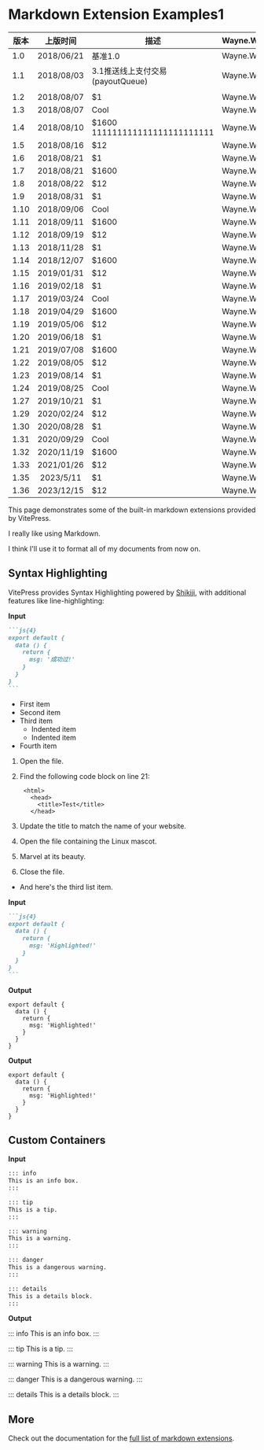 
# Markdown Extension Examples1

| 版本      | 上版时间 | 描述                       |Wayne.Wang|
| -------- | :-----------: | ------------------------------------------- |-----     |   
| 1.0      |   2018/06/21    | 基准1.0 |Wayne.Wang|
| 1.1      |   2018/08/03    |   3.1推送线上支付交易(payoutQueue)                       |Wayne.Wang|
                             |                             |
| 1.2      |   2018/08/07    |    $1                       |Wayne.Wang|
| 1.3      |   2018/08/07    |  Cool                       |Wayne.Wang|
| 1.4      |   2018/08/10 | $1600    111111111111111111111111                   |Wayne.Wang|
| 1.5      |   2018/08/16    |   $12                       |Wayne.Wang|
| 1.6      |   2018/08/21    |    $1                       |Wayne.Wang|
| 1.7      |   2018/08/21 | $1600                       |Wayne.Wang|
| 1.8      |   2018/08/22    |   $12                       |Wayne.Wang|
| 1.9      |   2018/08/31    |    $1                       |Wayne.Wang|
| 1.10     |   2018/09/06  |  Cool |Wayne.Wang|
| 1.11     |   2018/09/11 | $1600 |Wayne.Wang|
| 1.12     |   2018/09/19    |   $12 |Wayne.Wang|
| 1.13     |   2018/11/28    |    $1 |Wayne.Wang|
| 1.14     |   2018/12/07 | $1600 |Wayne.Wang|
| 1.15     |   2019/01/31    |   $12 |Wayne.Wang|
| 1.16     |   2019/02/18    |    $1 |Wayne.Wang|
| 1.17     |   2019/03/24  |  Cool |Wayne.Wang|
| 1.18     |   2019/04/29 | $1600 |Wayne.Wang|
| 1.19     |   2019/05/06   |   $12 |Wayne.Wang|
| 1.20     |   2019/06/18   |    $1 |Wayne.Wang|
| 1.21     |   2019/07/08 | $1600 |Wayne.Wang|
| 1.22     |   2019/08/05    |   $12 |Wayne.Wang|
| 1.23     |   2019/08/14    |    $1 |Wayne.Wang|
| 1.24     |   2019/08/25   |  Cool |Wayne.Wang|
| 1.27     |   2019/10/21    |    $1 |Wayne.Wang|
| 1.29     |   2020/02/24    |   $12 |Wayne.Wang|
| 1.30     |   2020/08/28    |    $1 |Wayne.Wang|
| 1.31     |   2020/09/29   |  Cool |Wayne.Wang|
| 1.32     |   2020/11/19 | $1600 |Wayne.Wang|
| 1.33     |   2021/01/26    |   $12 |Wayne.Wang|
| 1.35     |   2023/5/11    |    $1 |Wayne.Wang|
| 1.36     |   2023/12/15    |   $12 |Wayne.Wang|

This page demonstrates some of the built-in markdown extensions provided by VitePress.

I really like using Markdown.

I think I'll use it to format all of my documents from now on.

## Syntax Highlighting

VitePress provides Syntax Highlighting powered by [Shikiji](https://github.com/antfu/shikiji), with additional features like line-highlighting:


**Input**
````md
```js{4}
export default {
  data () {
    return {
      msg: '成功过!'
    }
  }
}
```
````
- First item
- Second item
- Third item
    - Indented item
    - Indented item
- Fourth item



1. Open the file.
2. Find the following code block on line 21:

        <html>
          <head>
            <title>Test</title>
          </head>

3.  Update the title to match the name of your website.
1.  Open the file containing the Linux mascot.
2.  Marvel at its beauty.

    

3.  Close the file.


*   And here's the third list item.


**Input**

````md
```js{4}
export default {
  data () {
    return {
      msg: 'Highlighted!'
    }
  }
}
```
````

**Output**

```js{4}
export default {
  data () {
    return {
      msg: 'Highlighted!'
    }
  }
}
```


**Output**

```js{4}
export default {
  data () {
    return {
      msg: 'Highlighted!'
    }
  }
}
```

## Custom Containers

**Input**

```md
::: info
This is an info box.
:::

::: tip
This is a tip.
:::

::: warning
This is a warning.
:::

::: danger
This is a dangerous warning.
:::

::: details
This is a details block.
:::
```

**Output**

::: info
This is an info box.
:::

::: tip
This is a tip.
:::

::: warning
This is a warning.
:::

::: danger
This is a dangerous warning.
:::

::: details
This is a details block.
:::

## More

Check out the documentation for the [full list of markdown extensions](https://vitepress.dev/guide/markdown).

